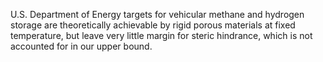 U.S. Department of Energy targets for vehicular methane and hydrogen storage are
theoretically achievable by rigid porous materials at fixed temperature, but
leave very little margin for steric hindrance, which is not accounted for in our
upper bound.